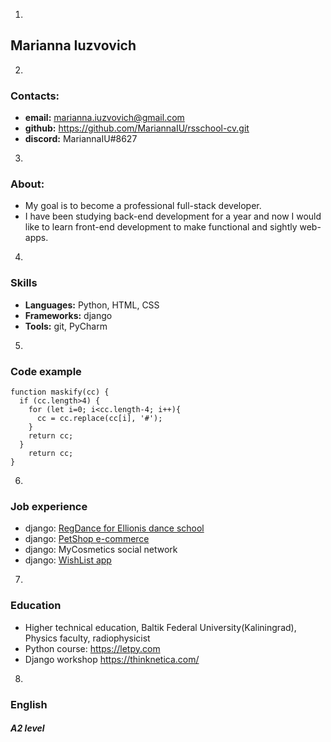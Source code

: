 1. 
## Marianna Iuzvovich

2. 
### Contacts:
* **email:**  marianna.iuzvovich@gmail.com
* **github:** https://github.com/MariannaIU/rsschool-cv.git
* **discord:** MariannaIU#8627

3. 
### About:
* My goal is to become a professional full-stack developer. 
* I have been studying back-end development for a year and now I would like to learn front-end development to make functional and sightly web-apps.

4. 
### Skills
* **Languages:**  Python, HTML, CSS
* **Frameworks:** django
* **Tools:** git, PyCharm

5. 
### Code example
```// return masked string
function maskify(cc) {
  if (cc.length>4) {
    for (let i=0; i<cc.length-4; i++){
      cc = cc.replace(cc[i], '#');
    }
    return cc;
  }
    return cc;
}
```

6. 
### Job experience
* django: [RegDance for Ellionis dance school](http://j1045543.myjino.ru/regform/)
* django: [PetShop e-commerce](http://petshop.j1045543.myjino.ru/)
* django: MyCosmetics social network
* django: [WishList app](https://github.com/MariannaIU/wishlist)

7. 
### Education
* Higher technical education, Baltik Federal University(Kaliningrad), Physics faculty, radiophysicist
* Python course: https://letpy.com
* Django workshop https://thinknetica.com/

8. 
### English
##### A2 level
	


